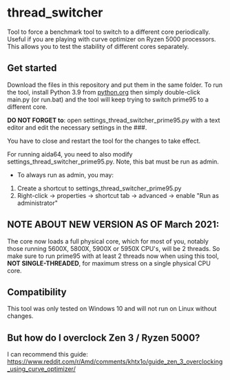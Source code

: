 # thread_switcher

Tool to force a benchmark tool to switch to a different core periodically.
Useful if you are playing with curve optimizer on Ryzen 5000 processors.
This allows you to test the stability of different cores separately.

## Get started

Download the files in this repository and put them in the same folder.
To run the tool, install Python 3.9 from [python.org](https://www.python.org) then simply double-click main.py (or run.bat) and the tool will keep trying to switch prime95 to a different core.

**DO NOT FORGET to**:
open settings_thread_switcher_prime95.py with a text editor and edit the necessary settings in the ###.

You have to close and restart the tool for the changes to take effect.

For running aida64, you need to also modify settings_thread_switcher_prime95.py. Note, this bat must be run as admin.
- To always run as admin, you may:
1. Create a shortcut to settings_thread_switcher_prime95.py
2. Right-click -> properties -> shortcut tab -> advanced -> enable "Run as administrator"

## NOTE ABOUT NEW VERSION AS OF March 2021:

The core now loads a full physical core, which for most of you, notably those running 5600X, 5800X, 5900X or 5950X CPU's, will be 2 threads.
So make sure to run prime95 with at least 2 threads now when using this tool, **NOT SINGLE-THREADED**, for maximum stress on a single physical CPU core.

## Compatibility

This tool was only tested on Windows 10 and will not run on Linux without changes.

## But how do I overclock Zen 3 / Ryzen 5000?

I can recommend this guide: <https://www.reddit.com/r/Amd/comments/khtx1o/guide_zen_3_overclocking_using_curve_optimizer/>
